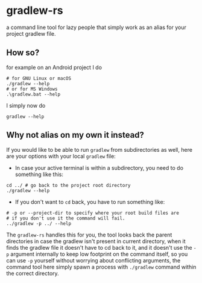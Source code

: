 # gradlew-rs

a command line tool for lazy people that simply work as an alias for your project gradlew file.

## How so?
for example on an Android project I do
```shell
# for GNU Linux or macOS
./gradlew --help
# or for MS Windows
.\gradlew.bat --help
```
I simply now do 
```shell
gradlew --help
```

## Why not alias on my own it instead?
If you would like to be able to run `gradlew` from subdirectories as well,
here are your options with your local `gradlew` file:
* In case your active terminal is within a subdirectory, you need to do something like this:
```shell
cd ../ # go back to the project root directory
./gradlew --help 
```
* If you don't want to `cd` back, you have to run something like:
```shell
# -p or --project-dir to specify where your root build files are
# if you don't use it the command will fail.
../gradlew -p ../ --help
```

The `gradlew-rs` handles this for you,
the tool looks back the parent directories in case the gradlew isn't present in current directory,
when it finds the gradlew file it doesn't have to cd back to it,
and it doesn't use the `-p` argument internally to keep low footprint on the command itself,
so you can use `-p` yourself without worrying about conflicting arguments,
the command tool here simply spawn a process with `./gradlew` command within the correct directory.
